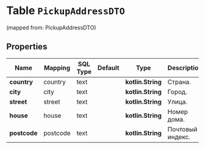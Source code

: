 
# Table `PickupAddressDTO`
(mapped from: PickupAddressDTO)

## Properties
Name | Mapping | SQL Type | Default | Type | Description | Notes
---- | ------- | -------- | ------- | ---- | ----------- | -----
**country** | country | text |  | **kotlin.String** | Страна. |  [optional]
**city** | city | text |  | **kotlin.String** | Город. |  [optional]
**street** | street | text |  | **kotlin.String** | Улица. |  [optional]
**house** | house | text |  | **kotlin.String** | Номер дома. |  [optional]
**postcode** | postcode | text |  | **kotlin.String** | Почтовый индекс. |  [optional]







